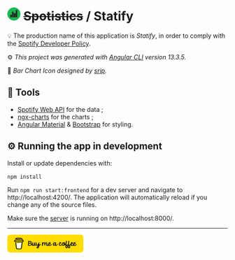 <h1>
  <img src="src/assets/img/statify.png" width="30" title="hover text">
  <strike>Spotistics</strike> / Statify
</h1>

:bulb: The production name of this application is _Statify_, in order to comply with the [Spotify Developer Policy](https://developer.spotify.com/policy/).

:gear: _This project was generated with [Angular CLI](https://github.com/angular/angular-cli) version 13.3.5._

:art: _Bar Chart Icon designed by [srip](https://www.flaticon.com/authors/srip)._

## :hammer: Tools

- [Spotify Web API](https://developer.spotify.com/documentation/web-api/reference/#/) for the data ;
- [ngx-charts](https://swimlane.gitbook.io/ngx-charts/) for the charts ;
- [Angular Material](https://material.angular.io/) & [Bootstrap](https://getbootstrap.com/) for styling.

## :gear: Running the app in development

Install or update dependencies with:

```bash
npm install
```

Run `npm run start:frontend` for a dev server and navigate to http://localhost:4200/. The application will automatically reload if you change any of the source files.

Make sure the [server](https://github.com/chomelc/Statify-server) is running on http://localhost:8000/.

---

<a href="https://www.buymeacoffee.com/chomelcl" target="_blank"><img src="./src/assets/img/bmc-button.png" alt="Buy Me A Coffee" style="height: 41px !important;width: 174px !important;" ></a>
